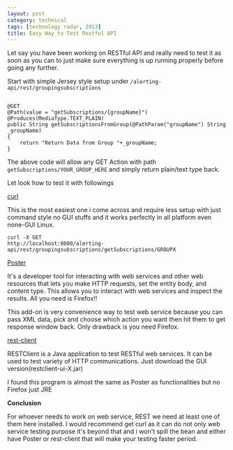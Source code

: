 ```yaml
---
layout: post
category: technical
tags: [technology radar, 2013]
title: Easy Way to Test Restful API
---
```


<p>Let say you have been working on RESTful API and really need to test it as soon as you can to just make sure everything is up running properly before going any further.</p>

<p>Start with simple Jersey style setup under <code>/alerting-api/rest/groupingsubscriptions</code></p>

<code class="prettyprint">
@GET
@Path(value = "getSubscriptions/{groupName}")
@Produces(MediaType.TEXT_PLAIN)
public String getSubscriptionsFromGroup(@PathParam("groupName") String _groupName) 
{
    return "Return Data from Group "+_groupName;
}
</code>	

<!-- read more -->

<p>The above code will allow any GET Action with path <code>getSubscriptions/YOUR_GROUP_HERE</code> and simply return plain/text type back.</p>

<p>Let look how to test it with followings</p>

<a href="http://curl.haxx.se/">curl</a>
<p>This is the most easiest one i come across and require less setup with just command style no GUI stuffs and it works perfectly in all platform even none-GUI Linux.</p>

<code class="prettyprint">curl -X GET http://localhost:8080/alerting-api/rest/groupingsubscriptions/getSubscriptions/GROUPX</code>

<a href="https://addons.mozilla.org/En-us/firefox/addon/poster/">Poster</a>

<p>It's a developer tool for interacting with web services and other web resources that lets you make HTTP requests, set the entity body, and content type. This allows you to interact with web services and inspect the results. All you need is Firefox!!</p>

<p>This add-on is very convenience way to test web service because you can pass XML data, pick and choose which action you want then hit them to get response window back. Only drawback is you need Firefox.</p>

<a href="https://code.google.com/p/rest-client/">rest-client</a>

<p>RESTClient is a Java application to test RESTful web services. It can be used to test variety of HTTP communications. Just download the GUI version(restclient-ui-X.jar)</p>

<p>I found this program is almost the same as Poster as functionalities but no Firefox just JRE</p>

<strong>Conclusion</strong>

<p>For whoever needs to work on web service, REST we need at least one of them here installed. I would recommend get curl as it can do not only web service testing purpose it's beyond that and i won't spill the bean  and either have Poster or rest-client that will make your testing faster period.</p>
